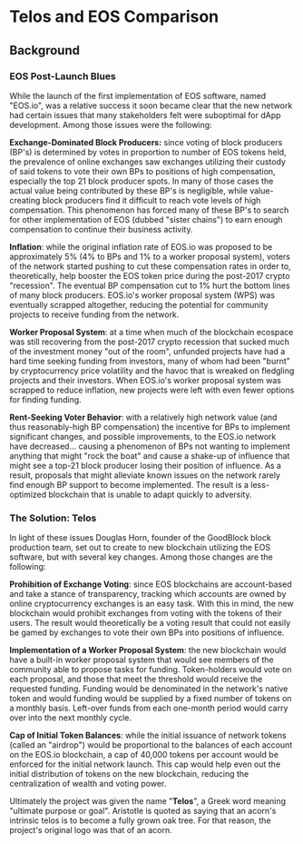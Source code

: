 # Telos and EOS Comparison

## Background

### EOS Post-Launch Blues

While the launch of the first implementation of EOS software, named "EOS.io", was a relative success it soon became clear that the new network had certain issues that many stakeholders felt were suboptimal for dApp development. Among those issues were the following:

**Exchange-Dominated Block Producers:** since voting of block producers \(BP's\) is determined by votes in proportion to number of EOS tokens held, the prevalence of online exchanges saw exchanges utilizing their custody of said tokens to vote their own BPs to positions of high compensation, especially the top 21 block producer spots. In many of those cases the actual value being contributed by these BP's is negligible, while value-creating block producers find it difficult to reach vote levels of high compensation. This phenomenon has forced many of these BP's to search for other implementation of EOS \(dubbed "sister chains"\) to earn enough compensation to continue their business activity.

**Inflation**: while the original inflation rate of EOS.io was proposed to be approximately 5% \(4% to BPs and 1% to a worker proposal system\), voters of the network started pushing to cut these compensation rates in order to, theoretically, help booster the EOS token price during the post-2017 crypto "recession". The eventual BP compensation cut to 1% hurt the bottom lines of many block producers. EOS.io's worker proposal system \(WPS\) was eventually scrapped altogether, reducing the potential for community projects to receive funding from the network.

**Worker Proposal System**: at a time when much of the blockchain ecospace was still recovering from the post-2017 crypto recession that sucked much of the investment money "out of the room", unfunded projects have had a hard time seeking funding from investors, many of whom had been "burnt" by cryptocurrency price volatility and the havoc that is wreaked on fledgling projects and their investors. When EOS.io's worker proposal system was scrapped to reduce inflation, new projects were left with even fewer options for finding funding.

**Rent-Seeking Voter Behavior**: with a relatively high network value \(and thus reasonably-high BP compensation\) the incentive for BPs to implement significant changes, and possible improvements, to the EOS.io network have decreased... causing a phenomenon of BPs not wanting to implement anything that might "rock the boat" and cause a shake-up of influence that might see a top-21 block producer losing their position of influence. As a result, proposals that might alleviate known issues on the network rarely find enough BP support to become implemented. The result is a less-optimized blockchain that is unable to adapt quickly to adversity.

### The Solution: Telos

In light of these issues Douglas Horn, founder of the GoodBlock block production team, set out to create to new blockchain utilizing the EOS software, but with several key changes. Among those changes are the following:

**Prohibition of Exchange Voting**: since EOS blockchains are account-based and take a stance of transparency, tracking which accounts are owned by online cryptocurrency exchanges is an easy task. With this in mind, the new blockchain would prohibit exchanges from voting with the tokens of their users. The result would theoretically be a voting result that could not easily be gamed by exchanges to vote their own BPs into positions of influence.

**Implementation of a Worker Proposal System**: the new blockchain would have a built-in worker proposal system that would see members of the community able to propose tasks for funding. Token-holders would vote on each proposal, and those that meet the threshold would receive the requested funding. Funding would be denominated in the network's native token and would funding would be supplied by a fixed number of tokens on a monthly basis. Left-over funds from each one-month period would carry over into the next monthly cycle.

**Cap of Initial Token Balances**: while the initial issuance of network tokens \(called an "airdrop"\) would be proportional to the balances of each account on the EOS.io blockchain, a cap of 40,000 tokens per account would be enforced for the initial network launch. This cap would help even out the initial distribution of tokens on the new blockchain, reducing the centralization of wealth and voting power.

Ultimately the project was given the name "**Telos**", a Greek word meaning "ultimate purpose or goal". Aristotle is quoted as saying that an acorn's intrinsic telos is to become a fully grown oak tree. For that reason, the project's original logo was that of an acorn.


